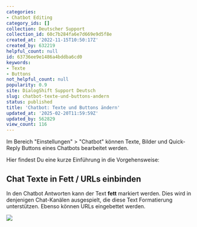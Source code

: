 ```yaml
---
categories:
- Chatbot Editing
category_ids: []
collection: Deutscher Support
collection_id: 60c7b284fa6e7d669e9d5f8e
created_at: '2022-11-15T10:50:17Z'
created_by: 632219
helpful_count: null
id: 63736ee9e1486a4bddba6cd0
keywords:
- Texte
- Buttons
not_helpful_count: null
popularity: 0.9
site: DialogShift Support Deutsch
slug: chatbot-texte-und-buttons-andern
status: published
title: 'Chatbot: Texte und Buttons ändern'
updated_at: '2025-02-20T11:59:59Z'
updated_by: 562829
view_count: 116
---
```


Im Bereich "Einstellungen" > "Chatbot" können Texte, Bilder und Quick-Reply Buttons eines Chatbots bearbeitet werden.

Hier findest Du eine kurze Einführung in die Vorgehensweise:

## Chat Texte in Fett / URLs einbinden

In den Chatbot Antworten kann der Text **fett** markiert werden. Dies wird in denjenigen Chat-Kanälen ausgespielt, die diese Text Formatierung unterstützen. Ebenso können URLs eingebettet werden.

![](https://s3.amazonaws.com/helpscout.net/docs/assets/60c74eabb899954cddd470ce/images/637b8358aad33a6d7c9471ad/file-Tt30Z7yqgf.png)